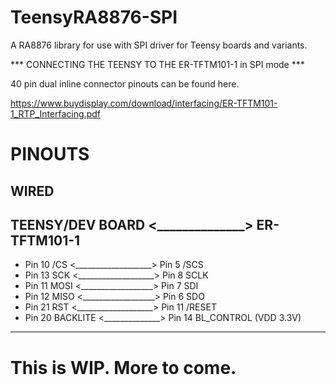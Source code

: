 # TeensyRA8876-SPI
A RA8876 library for use with SPI driver for Teensy boards and variants.

*** CONNECTING THE TEENSY TO THE ER-TFTM101-1 in SPI mode ***

40 pin dual inline connector pinouts can be found here.

https://www.buydisplay.com/download/interfacing/ER-TFTM101-1_RTP_Interfacing.pdf

# PINOUTS
## WIRED
TEENSY/DEV BOARD <______________> ER-TFTM101-1
-------------------------------------------------------------
- Pin 10 /CS <___________________> Pin 5  /SCS
- Pin 13 SCK <___________________> Pin 8  SCLK
- Pin 11 MOSI <__________________> Pin 7  SDI
- Pin 12 MISO <__________________> Pin 6  SDO
- Pin 21 RST <___________________> Pin 11 /RESET
- Pin 20 BACKLITE <______________> Pin 14 BL_CONTROL (VDD 3.3V)
-------------------------------------------------------------

# This is WIP. More to come.
